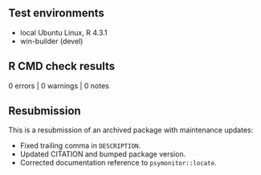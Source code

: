 ## Test environments
* local Ubuntu Linux, R 4.3.1
* win-builder (devel)


## R CMD check results

0 errors | 0 warnings | 0 notes


## Resubmission

This is a resubmission of an archived package with maintenance updates:
* Fixed trailing comma in `DESCRIPTION`.
* Updated CITATION and bumped package version.
* Corrected documentation reference to `psymonitor::locate`.

  
